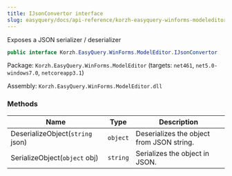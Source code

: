 ```yaml
---
title: IJsonConvertor interface
slug: easyquery/docs/api-reference/korzh-easyquery-winforms-modeleditor/korzh-easyquery-winforms-modeleditor-namespace/ijsonconvertor-interface
---
```



Exposes a JSON serializer / deserializer
```csharp
public interface Korzh.EasyQuery.WinForms.ModelEditor.IJsonConvertor

```
Package: `Korzh.EasyQuery.WinForms.ModelEditor` (targets: `net461`, `net5.0-windows7.0`, `netcoreapp3.1`)

Assembly: `Korzh.EasyQuery.WinForms.ModelEditor.dll`

### Methods

| Name | Type | Description | 
| --- | --- | --- | 
| DeserializeObject(`string` json) | `object` | Deserializes the object from JSON string. | 
| SerializeObject(`object` obj) | `string` | Serializes the object in JSON. |